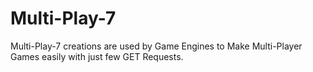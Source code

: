 # Multi-Play-7
Multi-Play-7 creations are used by Game Engines to Make Multi-Player Games easily with just few GET Requests.
